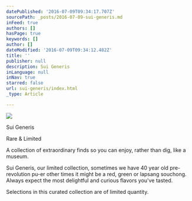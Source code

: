 ```yaml
---
datePublished: '2016-07-09T09:34:17.707Z'
sourcePath: _posts/2016-07-09-sui-generis.md
inFeed: true
authors: []
hasPage: true
keywords: []
author: []
dateModified: '2016-07-09T09:34:12.482Z'
title: ''
publisher: null
description: Sui Generis
inLanguage: null
inNav: true
starred: false
url: sui-generis/index.html
_type: Article

---
```

![](https://the-grid-user-content.s3-us-west-2.amazonaws.com/c6d5c88f-dca5-4917-bf4b-af03a808e462.jpg)

Sui Generis

Rare & Limited 

A collection of extraordinary finds so you can enjoy, rather than dig, like a museum.

Sui Generis, our limited collection, sometimes we have 40 year old pre-revolution pu-er other times it might be a red, green or lapsang souchong. Always expect the most delightful and curious flavors you've tasted.

Selections in this curated collection are of limited quantity.